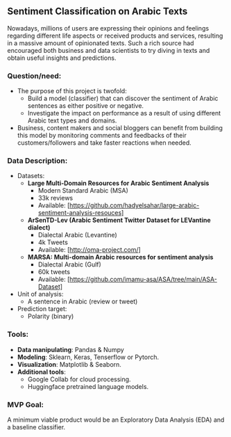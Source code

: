 ## Sentiment Classification on Arabic Texts

Nowadays, millions of users are expressing their opinions and feelings regarding different life aspects or received products and services, resulting in a massive amount of opinionated texts. Such a rich source had encouraged both business and data scientists to try diving in texts and obtain useful insights and predictions.


### Question/need:
* The purpose of this project is twofold:
  * Build a model (classifier) that can discover the sentiment of Arabic sentences as either positive or negative.
  * Investigate the impact on performance as a result of using different Arabic text types and domains.
* Business, content makers and social bloggers can benefit from building this model by monitoring comments and feedbacks of their customers/followers and take faster reactions when needed. 


### Data Description:
* Datasets:
  * **Large Multi-Domain Resources for Arabic Sentiment Analysis**
    * Modern Standard Arabic (MSA)
    * 33k reviews
    * Available: [https://github.com/hadyelsahar/large-arabic-sentiment-analysis-resouces]
  * **ArSenTD-Lev (Arabic Sentiment Twitter Dataset for LEVantine dialect)**
    * Dialectal Arabic (Levantine)
    * 4k Tweets
    * Available: [http://oma-project.com/]
   * **MARSA: Multi-domain Arabic resources for sentiment analysis**
     * Dialectal Arabic (Gulf)
     * 60k tweets
     * Available: [https://github.com/imamu-asa/ASA/tree/main/ASA-Dataset]
* Unit of analysis:
  * A sentence in Arabic (review or tweet)
* Prediction target:
  * Polarity (binary)


### Tools:
* **Data manipulating**: Pandas & Numpy
* **Modeling**: Sklearn, Keras, Tenserflow or Pytorch.
* **Visualization**: Matplotlib & Seaborn.
* **Additional tools**:
    * Google Collab for cloud processing.
    * Huggingface pretrained language models.

### MVP Goal:
A minimum viable product would be an Exploratory Data Analysis (EDA) and a baseline classifier.


